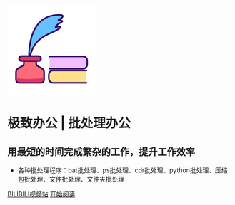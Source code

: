 ![logo](_media/logo.png)

# 极致办公 | 批处理办公

## 用最短的时间完成繁杂的工作，提升工作效率

- 各种批处理程序：bat批处理、ps批处理、cdr批处理、python批处理、压缩包批处理、文件批处理、文件夹批处理
  

[BILIBILI视频站](https://space.bilibili.com/591972489)
[开始阅读](https://softbangong.github.io/#/README)
